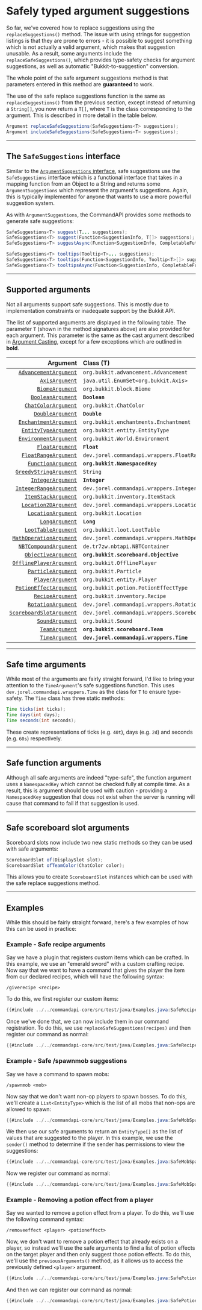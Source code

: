 # Safely typed argument suggestions

So far, we've covered how to replace suggestions using the `replaceSuggestions()` method. The issue with using strings for suggestion listings is that they are prone to errors - it is possible to suggest something which is not actually a valid argument, which makes that suggestion unusable. As a result, some arguments include the `replaceSafeSuggestions()`, which provides type-safety checks for argument suggestions, as well as automatic "Bukkit-to-suggestion" conversion.

The whole point of the safe argument suggestions method is that parameters entered in this method are **guaranteed** to work.

The use of the safe replace suggestions function is the same as `replaceSuggestions()` from the previous section, except instead of returning a `String[]`, you now return a `T[]`, where `T` is the class corresponding to the argument. This is described in more detail in the table below.

```java
Argument replaceSafeSuggestions(SafeSuggestions<T> suggestions);
Argument includeSafeSuggestions(SafeSuggestions<T> suggestions);
```

-----

## The `SafeSuggestions` interface

Similar to the [`ArgumentSuggestions` interface](./argumentsuggestions.md#the-argumentsuggestions-interface), safe suggestions use the `SafeSuggestions` interface which is a functional interface that takes in a mapping function from an Object to a String and returns some `ArgumentSuggestions` which represent the argument's suggestions. Again, this is typically implemented for anyone that wants to use a more powerful suggestion system.

As with `ArgumentSuggestions`, the CommandAPI provides some methods to generate safe suggestions:

```java
SafeSuggestions<T> suggest(T... suggestions);
SafeSuggestions<T> suggest(Function<SuggestionInfo, T[]> suggestions);
SafeSuggestions<T> suggestAsync(Function<SuggestionInfo, CompletableFuture<T[]>> suggestions);

SafeSuggestions<T> tooltips(Tooltip<T>... suggestions);
SafeSuggestions<T> tooltips(Function<SuggestionInfo, Tooltip<T>[]> suggestions);
SafeSuggestions<T> tooltipsAsync(Function<SuggestionInfo, CompletableFuture<Tooltip<T>[]>> suggestions);
```

-----

## Supported arguments

Not all arguments support safe suggestions. This is mostly due to implementation constraints or inadequate support by the Bukkit API.

The list of supported arguments are displayed in the following table. The parameter `T` (shown in the method signatures above) are also provided for each argument. This parameter is the same as the cast argument described in [Argument Casting](./arguments.md#argument-casting), except for a few exceptions which are outlined in **bold**.

|                                                     Argument | Class (T)                                      |
| -----------------------------------------------------------: | :--------------------------------------------- |
|            [`AdvancementArgument`](./advancementargument.md) | `org.bukkit.advancement.Advancement`           |
|                               [`AxisArgument`](./axisarg.md) | `java.util.EnumSet<org.bukkit.Axis>`           |
|                        [`BiomeArgument`](./biomeargument.md) | `org.bukkit.block.Biome`                       |
| [`BooleanArgument`](./primitivearguments.md#boolean-arguments) | **`Boolean`**                                  |
| [`ChatColorArgument`](./chatarguments.md#chat-color-argument) | `org.bukkit.ChatColor`                         |
| [`DoubleArgument`](./primitivearguments.md#numerical-arguments) | **`Double`**                                   |
|            [`EnchantmentArgument`](./enchantmentargument.md) | `org.bukkit.enchantments.Enchantment`          |
| [`EntityTypeArgument`](./entityarguments.md#entity-type-argument) | `org.bukkit.entity.EntityType`                 |
|                [`EnvironmentArgument`](./environmentargs.md) | `org.bukkit.World.Environment`                 |
| [`FloatArgument`](./primitivearguments.md#numerical-arguments) | **`Float`**                                    |
| [`FloatRangeArgument`](./rangedarguments.md#the-integerrange--floatrange-class) | `dev.jorel.commandapi.wrappers.FloatRange`     |
|                   [`FunctionArgument`](./functionwrapper.md) | **`org.bukkit.NamespacedKey`**                 |
| [`GreedyStringArgument`](./stringarguments.md#greedy-string-argument) | `String`                                       |
| [`IntegerArgument`](./primitivearguments.md#numerical-arguments) | **`Integer`**                                  |
| [`IntegerRangeArgument`](./rangedarguments.md#the-integerrange--floatrange-class) | `dev.jorel.commandapi.wrappers.IntegerRange`   |
|               [`ItemStackArgument`](./itemstackarguments.md) | `org.bukkit.inventory.ItemStack`               |
| [`Location2DArgument`](./locationargument.md#location-2d-space) | `dev.jorel.commandapi.wrappers.Location2D`     |
| [`LocationArgument`](./locationargument.md#location-3d-space) | `org.bukkit.Location`                          |
| [`LongArgument`](./primitivearguments.md#numerical-arguments) | **`Long`**                                     |
|                [`LootTableArgument`](./loottableargument.md) | `org.bukkit.loot.LootTable`                    |
|       [`MathOperationArgument`](./mathoperationarguments.md) | `dev.jorel.commandapi.wrappers.MathOperation`  |
|                   [`NBTCompoundArgument`](./nbtarguments.md) | `de.tr7zw.nbtapi.NBTContainer`                 |
| [`ObjectiveArgument`](./objectivearguments.md#objective-argument) | **`org.bukkit.scoreboard.Objective`**          |
| [`OfflinePlayerArgument`](./entityarguments.md#player-argument) | `org.bukkit.OfflinePlayer`                     |
|                 [`ParticleArgument`](./particlearguments.md) | `org.bukkit.Particle`                          |
|     [`PlayerArgument`](./entityarguments.md#player-argument) | `org.bukkit.entity.Player`                     |
|               [`PotionEffectArgument`](./potionarguments.md) | `org.bukkit.potion.PotionEffectType`           |
|                      [`RecipeArgument`](./recipeargument.md) | `org.bukkit.inventory.Recipe`                  |
|                      [`RotationArgument`](./rotationargs.md) | `dev.jorel.commandapi.wrappers.Rotation`       |
| [`ScoreboardSlotArgument`](./scoreboardarguments.md#scoreboard-slot-argument) | `dev.jorel.commandapi.wrappers.ScoreboardSlot` |
|                        [`SoundArgument`](./soundargument.md) | `org.bukkit.Sound`                             |
|                         [`TeamArgument`](./teamarguments.md) | **`org.bukkit.scoreboard.Team`**               |
|                              [`TimeArgument`](./timeargs.md) | **`dev.jorel.commandapi.wrappers.Time`**       |

-----

## Safe time arguments

While most of the arguments are fairly straight forward, I'd like to bring your attention to the `TimeArgument`'s safe suggestions function. This uses `dev.jorel.commandapi.wrappers.Time` as the class for `T` to ensure type-safety. The `Time` class has three static methods:

```java
Time ticks(int ticks);
Time days(int days);
Time seconds(int seconds);
```

These create representations of ticks (e.g. `40t`), days (e.g. `2d`) and seconds (e.g. `60s`) respectively.

-----

## Safe function arguments

Although all safe arguments are indeed "type-safe", the function argument uses a `NamespacedKey` which cannot be checked fully at compile time. As a result, this is argument should be used with caution - providing a `NamespacedKey` suggestion that does not exist when the server is running will cause that command to fail if that suggestion is used.

-----

## Safe scoreboard slot arguments

Scoreboard slots now include two new static methods so they can be used with safe arguments:

```java
ScoreboardSlot of(DisplaySlot slot);
ScoreboardSlot ofTeamColor(ChatColor color);
```

This allows you to create `ScoreboardSlot` instances which can be used with the safe replace suggestions method.

-----

## Examples

While this should be fairly straight forward, here's a few examples of how this can be used in practice:

<div class="example">

### Example - Safe recipe arguments

Say we have a plugin that registers custom items which can be crafted. In this example, we use an "emerald sword" with a custom crafting recipe. Now say that we want to have a command that gives the player the item from our declared recipes, which will have the following syntax:

```mccmd
/giverecipe <recipe>
```

To do this, we first register our custom items:

```java
{{#include ../../commandapi-core/src/test/java/Examples.java:SafeRecipeArguments}}
```

Once we've done that, we can now include them in our command registration. To do this, we use `replaceSafeSuggestions(recipes)` and then register our command as normal:

```java
{{#include ../../commandapi-core/src/test/java/Examples.java:SafeRecipeArguments_2}}
```

</div>

<div class="example">

### Example - Safe /spawnmob suggestions

Say we have a command to spawn mobs:

```mccmd
/spawnmob <mob>
```

Now say that we don't want non-op players to spawn bosses. To do this, we'll create a `List<EntityType>` which is the list of all mobs that non-ops are allowed to spawn:

```java
{{#include ../../commandapi-core/src/test/java/Examples.java:SafeMobSpawnArguments}}
```

We then use our safe arguments to return an `EntityType[]` as the list of values that are suggested to the player. In this example, we use the `sender()` method to determine if the sender has permissions to view the suggestions:

```java
{{#include ../../commandapi-core/src/test/java/Examples.java:SafeMobSpawnArguments_2}}
```

Now we register our command as normal:

```java
{{#include ../../commandapi-core/src/test/java/Examples.java:SafeMobSpawnArguments_3}}
```

</div>

<div class="example">

### Example - Removing a potion effect from a player

Say we wanted to remove a potion effect from a player. To do this, we'll use the following command syntax:

```mccmd
/removeeffect <player> <potioneffect>
```

Now, we don't want to remove a potion effect that already exists on a player, so instead we'll use the safe arguments to find a list of potion effects on the target player and then only suggest those potion effects. To do this, we'll use the `previousArguments()` method, as it allows us to access the previously defined `<player>` argument.

```java
{{#include ../../commandapi-core/src/test/java/Examples.java:SafePotionArguments}}
```

And then we can register our command as normal:

```java
{{#include ../../commandapi-core/src/test/java/Examples.java:SafePotionArguments_2}}
```

</div>

